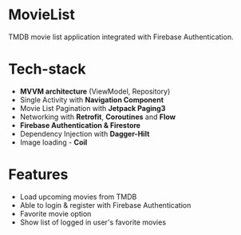 # MovieList
TMDB movie list application integrated with Firebase Authentication.

# Tech-stack
- **MVVM architecture** (ViewModel, Repository)
- Single Activity with **Navigation Component**
- Movie List Pagination with **Jetpack Paging3**
- Networking with **Retrofit**, **Coroutines** and **Flow**
- **Firebase Authentication & Firestore**
- Dependency Injection with **Dagger-Hilt**
- Image loading - **Coil**

# Features
- Load upcoming movies from TMDB
- Able to login & register with Firebase Authentication
- Favorite movie option
- Show list of logged in user's favorite movies 
